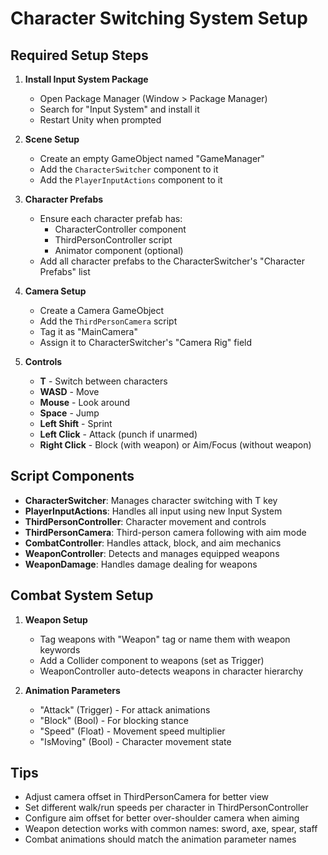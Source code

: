 # Character Switching System Setup

## Required Setup Steps

1. **Install Input System Package**
   - Open Package Manager (Window > Package Manager)
   - Search for "Input System" and install it
   - Restart Unity when prompted

2. **Scene Setup**
   - Create an empty GameObject named "GameManager"
   - Add the `CharacterSwitcher` component to it
   - Add the `PlayerInputActions` component to it

3. **Character Prefabs**
   - Ensure each character prefab has:
     - CharacterController component
     - ThirdPersonController script
     - Animator component (optional)
   - Add all character prefabs to the CharacterSwitcher's "Character Prefabs" list

4. **Camera Setup**
   - Create a Camera GameObject
   - Add the `ThirdPersonCamera` script
   - Tag it as "MainCamera"
   - Assign it to CharacterSwitcher's "Camera Rig" field

5. **Controls**
   - **T** - Switch between characters
   - **WASD** - Move
   - **Mouse** - Look around
   - **Space** - Jump
   - **Left Shift** - Sprint
   - **Left Click** - Attack (punch if unarmed)
   - **Right Click** - Block (with weapon) or Aim/Focus (without weapon)

## Script Components

- **CharacterSwitcher**: Manages character switching with T key
- **PlayerInputActions**: Handles all input using new Input System
- **ThirdPersonController**: Character movement and controls
- **ThirdPersonCamera**: Third-person camera following with aim mode
- **CombatController**: Handles attack, block, and aim mechanics
- **WeaponController**: Detects and manages equipped weapons
- **WeaponDamage**: Handles damage dealing for weapons

## Combat System Setup

1. **Weapon Setup**
   - Tag weapons with "Weapon" tag or name them with weapon keywords
   - Add a Collider component to weapons (set as Trigger)
   - WeaponController auto-detects weapons in character hierarchy

2. **Animation Parameters**
   - "Attack" (Trigger) - For attack animations
   - "Block" (Bool) - For blocking stance
   - "Speed" (Float) - Movement speed multiplier
   - "IsMoving" (Bool) - Character movement state

## Tips
- Adjust camera offset in ThirdPersonCamera for better view
- Set different walk/run speeds per character in ThirdPersonController
- Configure aim offset for better over-shoulder camera when aiming
- Weapon detection works with common names: sword, axe, spear, staff
- Combat animations should match the animation parameter names